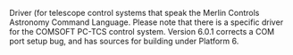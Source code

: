 Driver (for telescope control systems that speak the Merlin Controls Astronomy Command Language. Please note that there is a specific driver for the COMSOFT PC-TCS control system. Version 6.0.1 corrects a COM port setup bug, and has sources for building under Platform 6.